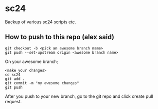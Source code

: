# sc24
Backup of various sc24 scripts etc. 

## How to push to this repo (alex said)
```
git checkout -b <pick an awesome branch name>
git push --set-upstream origin <awesome branch name>
```
On your awesome branch; 
```
<make your changes>
cd sc24
git add .
git commit -m "my awesome changes"
git push
```

After you push to your new branch, go to the git repo and click create pull request. 

